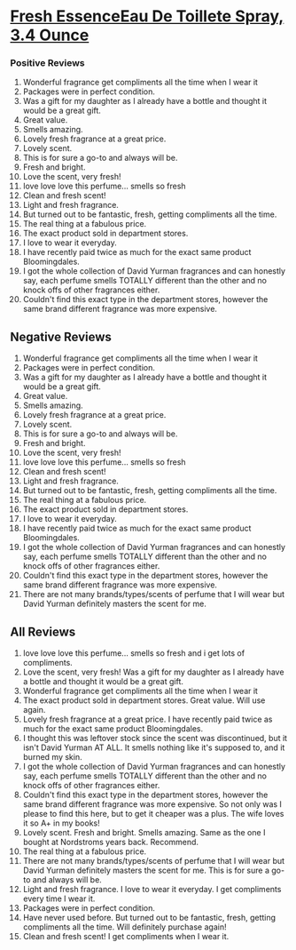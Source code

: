 # [Fresh EssenceEau De Toillete Spray, 3.4 Ounce](https://products.checkmycream.com/products/Fresh-EssenceEau-De-Toillete-Spray-3.4-Ounce.html)

### Positive Reviews

<ol>
      <li>Wonderful fragrance get compliments all the time when I wear it</li>
      <li>Packages were in perfect condition.</li>
      <li>Was a gift for my daughter as I already have a bottle and thought it would be a great gift.</li>
      <li>Great value.</li>
      <li>Smells amazing.</li>
      <li>Lovely fresh fragrance at a great price.</li>
      <li>Lovely scent.</li>
      <li>This is for sure a go-to and always will be.</li>
      <li>Fresh and bright.</li>
      <li>Love the scent, very fresh!  </li>
      <li>love love love this perfume... smells so fresh</li>
      <li>Clean and fresh scent!</li>
      <li>Light and fresh fragrance.</li>
      <li>But turned out to be fantastic, fresh, getting compliments all the time.</li>
      <li>The real thing at a fabulous price.</li>
      <li>The exact product sold in department stores.</li>
      <li>I love to wear it everyday.</li>
      <li>I have recently paid twice as much for the exact same product Bloomingdales.</li>
      <li>I got the whole collection of David Yurman fragrances and can honestly say, each perfume smells TOTALLY different than the other and no knock offs of other fragrances either.</li>
      <li>Couldn&#x27;t find this exact type in the department stores, however the same brand different fragrance was more expensive.  </li>
</ol>


<h2>Negative Reviews</h2>
<ol>
<li> Wonderful fragrance get compliments all the time when I wear it</li>
<li> Packages were in perfect condition.</li>
<li> Was a gift for my daughter as I already have a bottle and thought it would be a great gift.</li>
<li> Great value.</li>
<li> Smells amazing.</li>
<li> Lovely fresh fragrance at a great price.</li>
<li> Lovely scent.</li>
<li> This is for sure a go-to and always will be.</li>
<li> Fresh and bright.</li>
<li> Love the scent, very fresh!  </li>
<li> love love love this perfume... smells so fresh</li>
<li> Clean and fresh scent!</li>
<li> Light and fresh fragrance.</li>
<li> But turned out to be fantastic, fresh, getting compliments all the time.</li>
<li> The real thing at a fabulous price.</li>
<li> The exact product sold in department stores.</li>
<li> I love to wear it everyday.</li>
<li> I have recently paid twice as much for the exact same product Bloomingdales.</li>
<li> I got the whole collection of David Yurman fragrances and can honestly say, each perfume smells TOTALLY different than the other and no knock offs of other fragrances either.</li>
<li> Couldn&#x27;t find this exact type in the department stores, however the same brand different fragrance was more expensive.  </li>
<li> There are not many brands/types/scents of perfume that I will wear but David Yurman definitely masters the scent for me.</li>
</ol>

<h2>All Reviews</h2>

<ol>
    <li> love love love this perfume... smells so fresh and i get lots of compliments.</li>
    <li> Love the scent, very fresh!  Was a gift for my daughter as I already have a bottle and thought it would be a great gift.</li>
    <li> Wonderful fragrance get compliments all the time when I wear it</li>
    <li> The exact product sold in department stores. Great value. Will use again.</li>
    <li> Lovely fresh fragrance at a great price. I have recently paid twice as much for the exact same product Bloomingdales.</li>
    <li> I thought this was leftover stock since the scent was discontinued, but it isn&#x27;t David Yurman AT ALL. It smells nothing like it&#x27;s supposed to, and it burned my skin.</li>
    <li> I got the whole collection of David Yurman fragrances and can honestly say, each perfume smells TOTALLY different than the other and no knock offs of other fragrances either.</li>
    <li> Couldn&#x27;t find this exact type in the department stores, however the same brand different fragrance was more expensive.  So not only was I please to find this here, but to get it cheaper was a plus.  The wife loves it so A+ in my books!</li>
    <li> Lovely scent. Fresh and bright. Smells amazing. Same as the one I bought at Nordstroms years back. Recommend.</li>
    <li> The real thing at a fabulous price.</li>
    <li> There are not many brands/types/scents of perfume that I will wear but David Yurman definitely masters the scent for me. This is for sure a go-to and always will be.</li>
    <li> Light and fresh fragrance. I love to wear it everyday. I get compliments every time I wear it.</li>
    <li> Packages were in perfect condition.</li>
    <li> Have never used before. But turned out to be fantastic, fresh, getting compliments all the time. Will definitely purchase again!</li>
    <li> Clean and fresh scent! I get compliments when I wear it.</li>
</ol>




